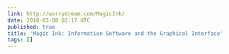 ```yaml
---
link: http://worrydream.com/MagicInk/
date: 2018-03-08 02:17 UTC
published: true
title: 'Magic Ink: Information Software and the Graphical Interface'
tags: []
---
```



